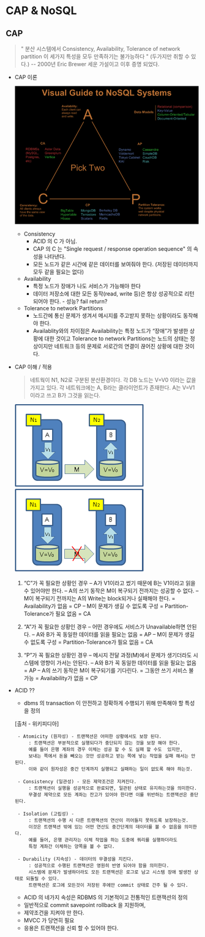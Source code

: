 # CAP & NoSQL

## CAP
> " 분산 시스템에서 Consistency, Availability, Tolerance of network partition 이 세가지 특성을 모두 만족하기는 불가능하다 " (두가지만 취할 수 있다.)
> -- 2000년 Eric Brewer 세운 가설이고 이후 증명 되었다.

- CAP 이론

	![cap 이론](./img/cap.png)

	- Consistency
		- ACID 의 C 가 아님.
		- CAP 의 C 는 "Single request / response operation sequence" 의 속성을 나타낸다.
		- 모든 노드가 같은 시간에 같은 데이터를 보여줘야 한다. (저장된 데이터까지 모두 같을 필요는 없다)
	- Availability
    	- 특정 노드가 장애가 나도 서비스가 가능해야 한다
		- 데이터 저장소에 대한 모든 동작(read, write 등)은 항상 성공적으로 리턴되어야 한다. - 성능? fail return?
	- Tolerance to network Partitions
		- 노드간에 통신 문제가 생겨서 메시지를 주고받지 못하는 상황이라도 동작해야 한다.
		- Availablity와의 차이점은 Availability는 특정 노드가 “장애”가 발생한 상황에 대한 것이고 Tolerance to network Partitions는 노드의 상태는 정상이지만 네트워크 등의 문제로 서로간의 연결이 끊어진 상황에 대한 것이다.

- CAP 이해 / 적용
	> 네트웍이 N1, N2로 구분된 분산환경이다.
    > 각 DB 노드는 V=V0 이라는 값을 가지고 있다.
    > 각 네트워크에는 A, B라는 클라이언트가 존재한다.
    >  A는 V=V1이라고 쓰고 B가 그것을 읽는다.

    ![cap 이해/적용1](./img//understanding_cap1.png)     ![cap 이해/적용2](./img/understanding_cap2.png)

    1. “C”가 꼭 필요한 상황인 경우
		– A가 V1이라고 썼기 때문에 B는 V1이라고 읽을 수 있어야만 한다.
		– A의 쓰기 동작은 M이 복구되기 전까지는 성공할 수 없다.
		– M이 복구되기 전까지는 A의 Write는 block되거나 실패해야 한다. = Availability가 없음 = CP
		– M이 문제가 생길 수 없도록 구성 = Partition-Tolerance가 필요 없음 = CA

	2. “A”가 꼭 필요한 상황인 경우
		– 어떤 경우에도 서비스가 Unavailable하면 안된다.
		– A와 B가 꼭 동일한 데이터를 읽을 필요는 없음 = AP
		– M이 문제가 생길 수 없도록 구성 = Partition-Tolerance가 필요 없음 = CA

	3. “P”가 꼭 필요한 상황인 경우
		– 메시지 전달 과정(M)에서 문제가 생기더라도 시스템에 영향이 가서는 안된다.
		– A와 B가 꼭 동일한 데이터를 읽을 필요는 없음 = AP
		– A의 쓰기 동작은 M이 복구되기를 기다린다. = 그동안 쓰기 서비스 불가능 = Availability가 없음 = CP





-  ACID ??
	- dbms 의 transaction 이 안전하고 정확하게 수행되기 위해 만족해야 할 특성을 정의

    [출처 - 위키피디아]

		- Atomicity (원자성) - 트랜잭션은 어떠한 상황에서도 보장 된다.
			: 트랜잭션은 부분적으로 실행되다가 중단되지 않는 것을 보장 해야 한다.
            예를 들어 은행 계좌의 경우 이체는 성공 할 수 도 실패 할 수도  있지만,
            보내는 쪽에서 돈을 빼오는 것만 성공하고 받는 쪽에 넣는 작업을 실패 해서는 안된다.
            이와 같이 원자성은 중간 단계까지 실행되고 실패하는 일이 없도록 해야 하는것.

		- Consistency (일관성) - 모든 제약조건은 지켜진다.
			: 트랜잭션이 실행을 성공적으로 완료되면, 일관된 상태로 유지하는것을 의미한다.
            무결성 제약으로 모든 계좌는 잔고가 있어야 한다면 이를 위반하는 트랜잭션은 중단된다.

		- Isolation (고립성) -
			: 트랜잭션의 수행 시 다른 트랜잭션의 연산이 끼어들지 못하도록 보장하는것.
            이것은 트랜잭션 밖에 있는 어떤 연산도 중간단계의 데이터를 볼 수 없음을 의미한다.
            예를 들어, 은행 관리자는 이체 작업을 하는 도중에 쿼리를 실행하더라도
            특정 계좌간 이체하는 양쪽을 볼 수 없다.

		- Durability (지속성) - 데이터의 무결성을 지킨다.
			: 성공적으로 수행된 트랜잭션은 영원히 반영 되어야 함을 의미한다.
            시스템에 문제가 발생하더라도 모든 트랜잭션은 로그로 남고 시스템 장애 발생전 상태로 되돌릴 수 있다.
            트랜잭션은 로그에 모든것이 저장된 후에만 commit 상태로 간주 될 수 있다.

	- ACID 의 네가지 속성은 RDBMS 의 기본적이고 전통적인 트랜잭션의 정의
	- 일반적으로 commit savepoint rollback 을 지원하며,
	- 제약조건을 지켜야 만 한다.
	- MVCC 가 당연히 필요
	- 응용은 트랜잭션을 신뢰 할 수 있어야 한다.
